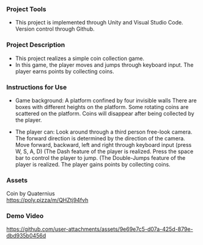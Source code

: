 ### **Project Tools**

- This project is implemented through Unity and Visual Studio Code. Version control through Github.


### **Project Description**

- This project realizes a simple coin collection game.
- In this game, the player moves and jumps through keyboard input. The player earns points by collecting coins.


### **Instructions for Use**

- Game background:
A platform confined by four invisible walls
There are boxes with different heights on the platform.
Some rotating coins are scattered on the platform. Coins will disappear after being collected by the player.

- The player can:
Look around through a third person free-look camera.
The forward direction is determined by the direction of the camera.
Move forward, backward, left and right through keyboard input (press W, S, A, D)
(The Dash feature of the player is realized.
Press the space bar to control the player to jump.
(The Double-Jumps feature of the player is realized.
The player gains points by collecting coins.


### **Assets**

Coin by Quaternius   
https://poly.pizza/m/QHZtj94fvh


### **Demo Video**

https://github.com/user-attachments/assets/9e69e7c5-d07a-425d-879e-dbd935b0456d

